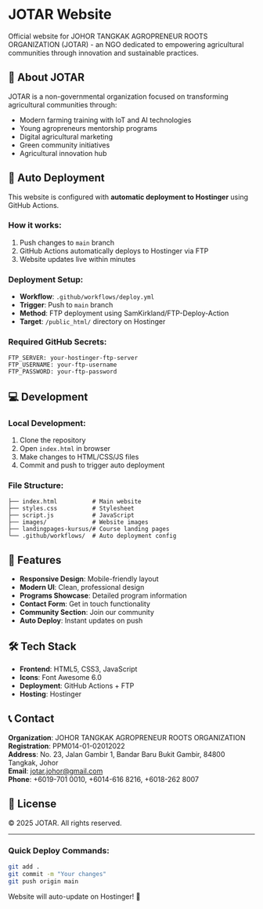 # JOTAR Website

Official website for JOHOR TANGKAK AGROPRENEUR ROOTS ORGANIZATION (JOTAR) - an NGO dedicated to empowering agricultural communities through innovation and sustainable practices.

## 🌱 About JOTAR

JOTAR is a non-governmental organization focused on transforming agricultural communities through:
- Modern farming training with IoT and AI technologies
- Young agropreneurs mentorship programs
- Digital agricultural marketing
- Green community initiatives
- Agricultural innovation hub

## 🚀 Auto Deployment

This website is configured with **automatic deployment to Hostinger** using GitHub Actions.

### How it works:
1. Push changes to `main` branch
2. GitHub Actions automatically deploys to Hostinger via FTP
3. Website updates live within minutes

### Deployment Setup:
- **Workflow**: `.github/workflows/deploy.yml`
- **Trigger**: Push to `main` branch
- **Method**: FTP deployment using SamKirkland/FTP-Deploy-Action
- **Target**: `/public_html/` directory on Hostinger

### Required GitHub Secrets:
```
FTP_SERVER: your-hostinger-ftp-server
FTP_USERNAME: your-ftp-username
FTP_PASSWORD: your-ftp-password
```

## 💻 Development

### Local Development:
1. Clone the repository
2. Open `index.html` in browser
3. Make changes to HTML/CSS/JS files
4. Commit and push to trigger auto deployment

### File Structure:
```
├── index.html          # Main website
├── styles.css          # Stylesheet
├── script.js           # JavaScript
├── images/             # Website images
├── landingpages-kursus/# Course landing pages
└── .github/workflows/  # Auto deployment config
```

## 📱 Features

- **Responsive Design**: Mobile-friendly layout
- **Modern UI**: Clean, professional design
- **Programs Showcase**: Detailed program information
- **Contact Form**: Get in touch functionality
- **Community Section**: Join our community
- **Auto Deploy**: Instant updates on push

## 🛠 Tech Stack

- **Frontend**: HTML5, CSS3, JavaScript
- **Icons**: Font Awesome 6.0
- **Deployment**: GitHub Actions + FTP
- **Hosting**: Hostinger

## 📞 Contact

**Organization**: JOHOR TANGKAK AGROPRENEUR ROOTS ORGANIZATION  
**Registration**: PPM014-01-02012022  
**Address**: No. 23, Jalan Gambir 1, Bandar Baru Bukit Gambir, 84800 Tangkak, Johor  
**Email**: jotar.johor@gmail.com  
**Phone**: +6019-701 0010, +6014-616 8216, +6018-262 8007

## 📄 License

© 2025 JOTAR. All rights reserved.

---

### Quick Deploy Commands:
```bash
git add .
git commit -m "Your changes"
git push origin main
```
Website will auto-update on Hostinger! 🚀
